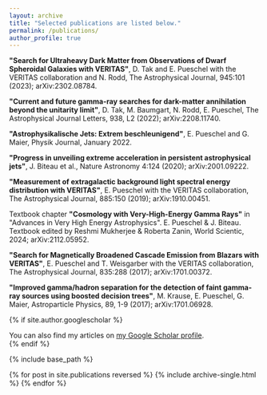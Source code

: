 ```yaml
---
layout: archive
title: "Selected publications are listed below."
permalink: /publications/
author_profile: true
---
```


**"Search for Ultraheavy Dark Matter from Observations of Dwarf Spheroidal Galaxies with VERITAS"**, D. Tak and E. Pueschel with the VERITAS collaboration and N. Rodd, The Astrophysical Journal, 945:101 (2023); arXiv:2302.08784.

**"Current and future gamma-ray searches for dark-matter annihilation beyond the unitarity
limit"**, D. Tak, M. Baumgart, N. Rodd, E. Pueschel, The Astrophysical Journal Letters,
938, L2 (2022); arXiv:2208.11740.

**"Astrophysikalische Jets: Extrem beschleunigend"**, E. Pueschel and G. Maier, Physik
Journal, January 2022.

**"Progress in unveiling extreme acceleration in persistent astrophysical jets"**, J. Biteau
et al., Nature Astronomy 4:124 (2020); arXiv:2001.09222.

**"Measurement of extragalactic background light spectral energy distribution with VERITAS"**, E. Pueschel with the VERITAS collaboration, The Astrophysical Journal, 885:150 (2019); arXiv:1910.00451.

Textbook chapter **"Cosmology with Very-High-Energy Gamma Rays"** in "Advances in Very High Energy Astrophysics". E. Pueschel & J. Biteau. Textbook edited by Reshmi Mukherjee & Roberta Zanin, World Scientic, 2024;
arXiv:2112.05952.

**"Search for Magnetically Broadened Cascade Emission from Blazars with VERITAS"**,
E. Pueschel and T. Weisgarber with the VERITAS collaboration, The Astrophysical
Journal, 835:288 (2017); arXiv:1701.00372.

**"Improved gamma/hadron separation for the detection of faint gamma-ray sources using boosted
decision trees"**, M. Krause, E. Pueschel, G. Maier, Astroparticle Physics, 89, 1-9
(2017); arXiv:1701.06928.

{% if site.author.googlescholar %}
  <div class="wordwrap">You can also find my articles on <a href="{{site.author.googlescholar}}">my Google Scholar profile</a>.</div>
{% endif %}

{% include base_path %}

{% for post in site.publications reversed %}
  {% include archive-single.html %}
{% endfor %}
